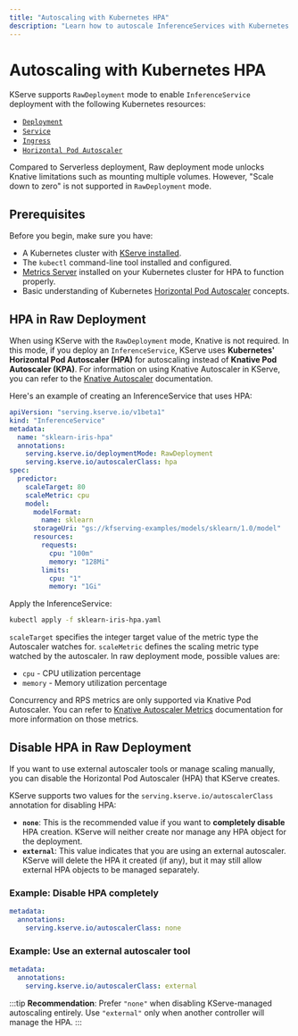 ```yaml
---
title: "Autoscaling with Kubernetes HPA"
description: "Learn how to autoscale InferenceServices with Kubernetes Horizontal Pod Autoscaler (HPA) in raw deployment mode"
---
```


# Autoscaling with Kubernetes HPA

KServe supports `RawDeployment` mode to enable `InferenceService` deployment with the following Kubernetes resources:

- [`Deployment`](https://kubernetes.io/docs/concepts/workloads/controllers/deployment)
- [`Service`](https://kubernetes.io/docs/concepts/services-networking/service)
- [`Ingress`](https://kubernetes.io/docs/concepts/services-networking/ingress)
- [`Horizontal Pod Autoscaler`](https://kubernetes.io/docs/tasks/run-application/horizontal-pod-autoscale)

Compared to Serverless deployment, Raw deployment mode unlocks Knative limitations such as mounting multiple volumes. However, "Scale down to zero" is not supported in `RawDeployment` mode.

## Prerequisites

Before you begin, make sure you have:

- A Kubernetes cluster with [KServe installed](../../../getting-started/quickstart-guide.md).
- The `kubectl` command-line tool installed and configured.
- [Metrics Server](https://github.com/kubernetes-sigs/metrics-server) installed on your Kubernetes cluster for HPA to function properly.
- Basic understanding of Kubernetes [Horizontal Pod Autoscaler](https://kubernetes.io/docs/tasks/run-application/horizontal-pod-autoscale/) concepts.

## HPA in Raw Deployment

When using KServe with the `RawDeployment` mode, Knative is not required. In this mode, if you deploy an `InferenceService`, KServe uses **Kubernetes' Horizontal Pod Autoscaler (HPA)** for autoscaling instead of **Knative Pod Autoscaler (KPA)**. For information on using Knative Autoscaler in KServe, you can refer to the [Knative Autoscaler](./kpa-autoscaler.md) documentation.

Here's an example of creating an InferenceService that uses HPA:

```yaml
apiVersion: "serving.kserve.io/v1beta1"
kind: "InferenceService"
metadata:
  name: "sklearn-iris-hpa"
  annotations:
    serving.kserve.io/deploymentMode: RawDeployment
    serving.kserve.io/autoscalerClass: hpa
spec:
  predictor:
    scaleTarget: 80
    scaleMetric: cpu
    model:
      modelFormat:
        name: sklearn
      storageUri: "gs://kfserving-examples/models/sklearn/1.0/model"
      resources:
        requests:
          cpu: "100m"
          memory: "128Mi"
        limits:
          cpu: "1"
          memory: "1Gi"
```

Apply the InferenceService:

```bash
kubectl apply -f sklearn-iris-hpa.yaml
```

`scaleTarget` specifies the integer target value of the metric type the Autoscaler watches for. `scaleMetric` defines the scaling metric type watched by the autoscaler. In raw deployment mode, possible values are:

- `cpu` - CPU utilization percentage
- `memory` - Memory utilization percentage

Concurrency and RPS metrics are only supported via Knative Pod Autoscaler. You can refer to [Knative Autoscaler Metrics](./kpa-autoscaler.md) documentation for more information on those metrics.

## Disable HPA in Raw Deployment

If you want to use external autoscaler tools or manage scaling manually, you can disable the Horizontal Pod Autoscaler (HPA) that KServe creates.

KServe supports two values for the `serving.kserve.io/autoscalerClass` annotation for disabling HPA:

- **`none`**: This is the recommended value if you want to **completely disable** HPA creation. KServe will neither create nor manage any HPA object for the deployment.
- **`external`**: This value indicates that you are using an external autoscaler. KServe will delete the HPA it created (if any), but it may still allow external HPA objects to be managed separately.

### Example: Disable HPA completely

```yaml
metadata:
  annotations:
    serving.kserve.io/autoscalerClass: none
```

### Example: Use an external autoscaler tool

```yaml
metadata:
  annotations:
    serving.kserve.io/autoscalerClass: external
```

:::tip
**Recommendation**: Prefer `"none"` when disabling KServe-managed autoscaling entirely. Use `"external"` only when another controller will manage the HPA.
:::
